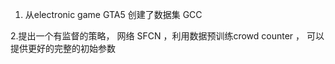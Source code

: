 1. 从electronic game GTA5 创建了数据集 GCC

2.提出一个有监督的策略，  网络 SFCN     ，利用数据预训练crowd counter ，  可以提供更好的完整的初始参数
 
